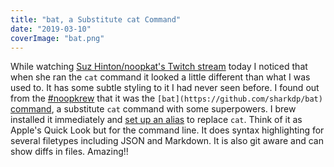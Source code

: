 ```yaml
---
title: "bat, a Substitute cat Command"
date: "2019-03-10"
coverImage: "bat.png"
---
```


While watching [Suz Hinton/noopkat's Twitch stream](https://www.twitch.tv/videos/393424707) today I noticed that when she ran the `cat` command it looked a little different than what I was used to. It has some subtle styling to it I had never seen before. I found out from the [#noopkrew](https://twitter.com/hashtag/noopkrew) that it was the `[bat](https://github.com/sharkdp/bat)` [command](https://github.com/sharkdp/bat), a substitute `cat` command with some superpowers. I brew installed it immediately and [set up an alias](https://github.com/gilcreque/dotfiles/blob/e8e2a82d3633eb2c5f438e8bb4940cf0ee0868ee/.aliases#L4) to replace `cat`. Think of it as Apple's Quick Look but for the command line. It does syntax highlighting for several filetypes including JSON and Markdown. It is also git aware and can show diffs in files. Amazing!!
